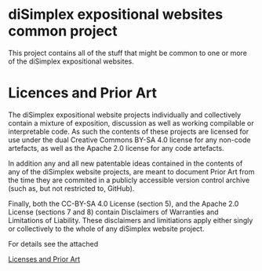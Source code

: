 # diSimplex expositional websites common project

This project contains all of the stuff that might be common to one or 
more of the diSimplex expositional websites.

# Licences and Prior Art

The diSimplex expositional website projects individually and collectively 
contain a mixture of exposition, discussion as well as working compilable 
or interpretable code. As such the contents of these projects are licensed 
for use under the dual Creative Commons BY-SA 4.0 license for any non-code 
artefacts, as well as the Apache 2.0 license for any code artefacts.

In addition any and all new patentable ideas contained in the contents of 
any of the diSimplex website projects, are meant to document Prior Art from 
the time they are commited in a publicly accessible version control archive 
(such as, but not restricted to, GitHub).

Finally, both the CC-BY-SA 4.0 License (section 5), and the Apache 2.0 
License (sections 7 and 8) contain Disclaimers of Warranties and 
Limitations of Liability. These disclaimers and limitiations apply either 
singly or collectively to the whole of any diSimplex website project.

For details see the attached

   [Licenses and Prior Art](LicensesAndPriorArt.html)

